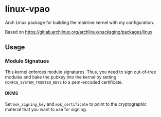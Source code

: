 # linux-vpao

Arch Linux package for building the mainline kernel with my configuration.

Based on https://gitlab.archlinux.org/archlinux/packaging/packages/linux

## Usage

### Module Signatues

This kernel enforces module signatures. Thus, you need to sign out-of-tree modules and bake the pubkey into the kernel by setting `CONFIG_SYSTEM_TRUSTED_KEYS` to a pem-encoded certificate.

#### DKMS

Set `mok_signing_key` and `mok_certificate` to point to the cryptographic material that you want to use for signing.

